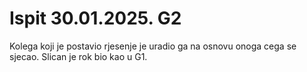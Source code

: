 # Ispit 30.01.2025. G2

Kolega koji je postavio rjesenje je uradio ga na osnovu onoga cega se sjecao. Slican je rok bio kao u G1.
